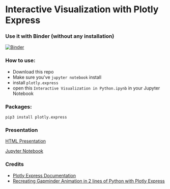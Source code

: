# Interactive Visualization with Plotly Express

### Use it with Binder (without any installation)

[![Binder](https://mybinder.org/badge_logo.svg)](https://mybinder.org/v2/gh/amrrs/Interactive-Viz-Plotly-Express/master?filepath=Interactive_Visualization_in_Python.ipynb)

### How to use:

* Download this repo
* Make sure you've `jupyter notebook` install
* install `plotly.express`
* open this `Interactive Visualization in Python.ipynb` in your Jupyter Notebook

### Packages:

`pip3 install plotly.express`

### Presentation

[HTML Presentation](https://amrrs.github.io/Interactive-Viz-Plotly-Express/presentation.html)

[Jupyter Notebook](https://nbviewer.jupyter.org/github/amrrs/Interactive-Viz-Plotly-Express/blob/master/Interactive_Visualization_in_Python.ipynb.ipynb)


### Credits

+ [Plotly Express Documentation](https://www.plotly.express/plotly_express/)
+ [Recreating Gapminder Animation in 2 lines of Python with Plotly Express](https://github.com/amrrs/blogpost_codes/blob/master/gapminder_animation_plotly_express.ipynb)
